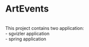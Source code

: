 ArtEvents
=========

<br/>
This project contains two application: <br/>
- sgvizler application <br/>
- spring application <br/>